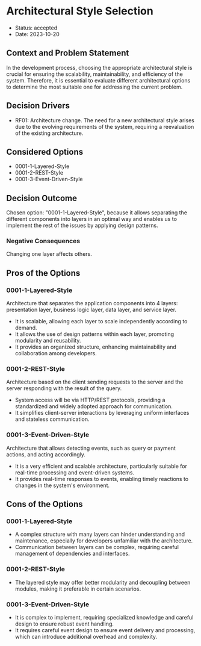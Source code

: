 # Architectural Style Selection

* Status: accepted
* Date: 2023-10-20

## Context and Problem Statement

In the development process, choosing the appropriate architectural style is crucial for ensuring the scalability, maintainability, and efficiency of the system. Therefore, it is essential to evaluate different architectural options to determine the most suitable one for addressing the current problem.

## Decision Drivers

* RF01: Architecture change. The need for a new architectural style arises due to the evolving requirements of the system, requiring a reevaluation of the existing architecture.

## Considered Options

* 0001-1-Layered-Style
* 0001-2-REST-Style
* 0001-3-Event-Driven-Style

## Decision Outcome

Chosen option: "0001-1-Layered-Style", because it allows separating the different components into layers in an optimal way and enables us to implement the rest of the issues by applying design patterns.

### Negative Consequences

Changing one layer affects others.

## Pros of the Options

### 0001-1-Layered-Style

Architecture that separates the application components into 4 layers: presentation layer, business logic layer, data layer, and service layer.

* It is scalable, allowing each layer to scale independently according to demand.
* It allows the use of design patterns within each layer, promoting modularity and reusability.
* It provides an organized structure, enhancing maintainability and collaboration among developers.

### 0001-2-REST-Style

Architecture based on the client sending requests to the server and the server responding with the result of the query.

* System access will be via HTTP/REST protocols, providing a standardized and widely adopted approach for communication.
* It simplifies client-server interactions by leveraging uniform interfaces and stateless communication.

### 0001-3-Event-Driven-Style

Architecture that allows detecting events, such as query or payment actions, and acting accordingly.

* It is a very efficient and scalable architecture, particularly suitable for real-time processing and event-driven systems.
* It provides real-time responses to events, enabling timely reactions to changes in the system's environment.

## Cons of the Options

### 0001-1-Layered-Style

* A complex structure with many layers can hinder understanding and maintenance, especially for developers unfamiliar with the architecture.
* Communication between layers can be complex, requiring careful management of dependencies and interfaces.

### 0001-2-REST-Style

* The layered style may offer better modularity and decoupling between modules, making it preferable in certain scenarios.

### 0001-3-Event-Driven-Style

* It is complex to implement, requiring specialized knowledge and careful design to ensure robust event handling.
* It requires careful event design to ensure event delivery and processing, which can introduce additional overhead and complexity.